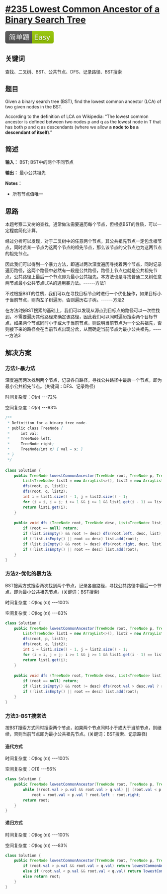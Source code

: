# [#235 Lowest Common Ancestor of a Binary Search Tree](https://leetcode.com/problems/lowest-common-ancestor-of-a-binary-search-tree)

![Easy](/figures/Easy.svg)

## 关键词

查找、二叉树、BST、公共节点、DFS、记录路径、BST搜索

## 题目

Given a binary search tree (BST), find the lowest common ancestor (LCA) of two given nodes in the BST.

According to the definition of LCA on Wikipedia: “The lowest common ancestor is defined between two nodes p and q as the lowest node in T that has both p and q as descendants (where we allow **a node to be a descendant of itself**).”

## 简述

**输入：** BST; BST中的两个不同节点

**输出：** 最小公共祖先

**Notes：**

+ 所有节点值唯一

## 思路

本题考察二叉树的查找，通常做法需要遍历每个节点，但根据BST的性质，可以一定程度简化计算。

经过分析可以发现，对于二叉树中的任意两个节点，其公共祖先节点一定包含根节点，同时若某一节点为这两个节点的祖先节点，那么该节点的父节点也为这两节点的祖先节点。

因此我们可以得到一个暴力方法，即通过两次深度遍历寻找着两个节点，同时记录遍历路径，这两个路径中必然有一段是公共路径，路径上节点也就是公共祖先节点，公共路径上最后一个节点即为最小公共祖先。本方法也是寻找普通二叉树任意两节点最小公共节点LCA的通用暴力法。------方法1

不过根据BST的性质，我们可以在寻找目标节点时进行一个优化操作，如果目标小于当前节点，则向左子树遍历，否则遍历右子树。------方法2

在方法2按BST搜索的基础上，我们可以发现从源点到目标点的路径可以一次性找到，不需要遍历其他路径来确定该路径，因此我们可以同时遍历搜索两个目标节点，如果两个节点同时小于或大于当前节点，则说明当前节点为一个公共祖先，否则接下来的路径会在当前节点出现分岔，从而确定当前节点为最小公共祖先。------方法3

## 解决方案

### 方法1-暴力法

深度遍历两次找到两个节点，记录各自路径，寻找公共路径中最后一个节点，即为最小公共祖先节点。(关键词：DFS、记录路径)

时间复杂度：$O(n)$ ---72%

空间复杂度：$O(n)$ ---93%

``` java
/**
 * Definition for a binary tree node.
 * public class TreeNode {
 *     int val;
 *     TreeNode left;
 *     TreeNode right;
 *     TreeNode(int x) { val = x; }
 * }
 */

class Solution {
    public TreeNode lowestCommonAncestor(TreeNode root, TreeNode p, TreeNode q) {
        List<TreeNode> list1 = new ArrayList<>(), list2 = new ArrayList<>();
        dfs(root, p, list1);
        dfs(root, q, list2);
        int i = list1.size() - 1, j = list2.size() - 1;
        for (i = i, j = j; i >= 1 && j >= 1 && list1.get(i - 1) == list2.get(j - 1); i--, j--);
        return list1.get(i);
    }

    public void dfs (TreeNode root, TreeNode desc, List<TreeNode> list) {
        if (root == null) return;
        if (list.isEmpty() && root != desc) dfs(root.left, desc, list);
        if (!list.isEmpty() || root == desc) list.add(root);
        if (list.isEmpty() && root != desc) dfs(root.right, desc, list);
        if (!list.isEmpty() || root == desc) list.add(root);
    }
}
```

### 方法2-优化的暴力法

BST搜索方式搜索两次找到两个节点，记录各自路径，寻找公共路径中最后一个节点，即为最小公共祖先节点。(关键词：BST搜索)

时间复杂度：$O(\log(n))$ ---100%

空间复杂度：$O(\log(n))$ ---83%

``` java
class Solution {
    public TreeNode lowestCommonAncestor(TreeNode root, TreeNode p, TreeNode q) {
        List<TreeNode> list1 = new ArrayList<>(), list2 = new ArrayList<>();
        dfs(root, p, list1);
        dfs(root, q, list2);
        int i = list1.size() - 1, j = list2.size() - 1;
        for (i = i, j = j; i >= 1 && j >= 1 && list1.get(i - 1) == list2.get(j - 1); i--, j--);
        return list1.get(i);
    }

    public void dfs (TreeNode root, TreeNode desc, List<TreeNode> list) {
        if (root == null) return;
        if (list.isEmpty() && root != desc) dfs(root.val > desc.val ? root.left : root.right, desc, list);
        if (!list.isEmpty() || root == desc) list.add(root);
    }
}
```

### 方法3-BST搜索法

按BST搜索方式同时搜索两个节点，如果两个节点同时小于或大于当前节点，则继续，否则当前节点即为最小公共祖先节点。(关键词：BST搜索、记录路径)

#### 迭代方式

时间复杂度：$O(\log(n))$ ---100%

空间复杂度：$O(1)$ ---56%

``` java
class Solution {
    public TreeNode lowestCommonAncestor(TreeNode root, TreeNode p, TreeNode q) {
        while ((root.val > p.val && root.val > q.val) || (root.val < p.val && root.val < q.val))
            root = root.val > p.val ? root.left : root.right;
        return root;
    }
}
```

#### 递归方式

时间复杂度：$O(\log(n))$ ---100%

空间复杂度：$O(\log(n))$ ---83%

``` java
class Solution {
    public TreeNode lowestCommonAncestor(TreeNode root, TreeNode p, TreeNode q) {
        if (root.val > p.val && root.val > q.val) return lowestCommonAncestor(root.left, p, q);
        else if (root.val < p.val && root.val < q.val) return lowestCommonAncestor(root.right, p, q);
        else return root;
    }
}
```
